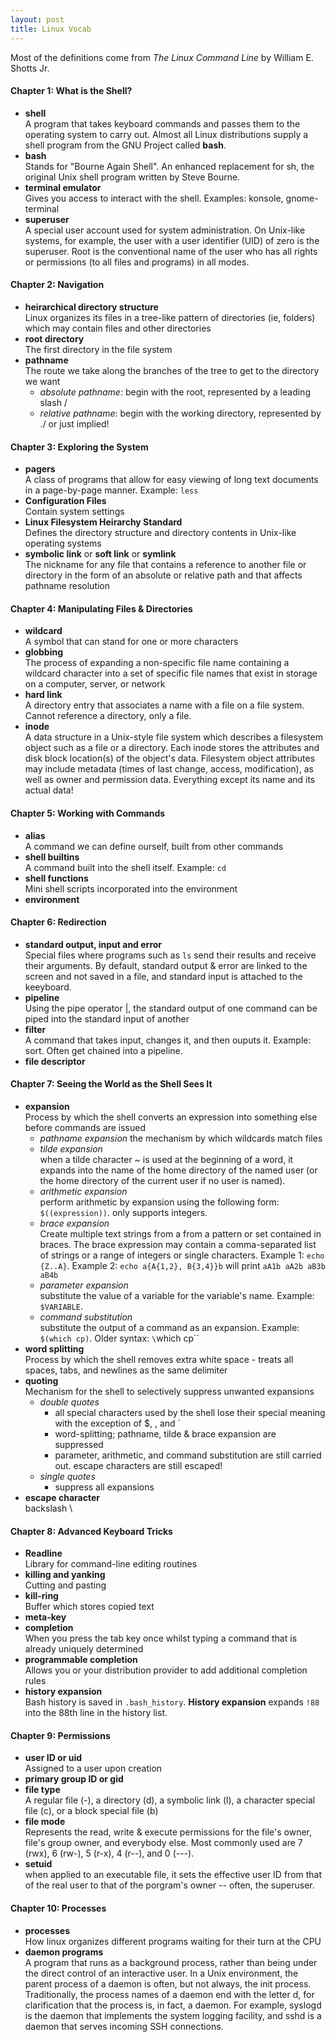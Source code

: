 ```yaml
---
layout: post
title: Linux Vocab
---
```

Most of the definitions come from *The Linux Command Line* by William E. Shotts Jr.

#### Chapter 1: What is the Shell?  
* **shell**  
A program that takes keyboard commands and passes them to the operating system to carry out.  Almost all Linux distributions supply a shell program from the GNU Project called **bash**.
* **bash**  
Stands for "Bourne Again Shell".  An enhanced replacement for sh, the original Unix shell program written by Steve Bourne.
* **terminal emulator**  
Gives you access to interact with the shell.  Examples: konsole, gnome-terminal
* **superuser**  
A special user account used for system administration.  On Unix-like systems, for example, the user with a user identifier (UID) of zero is the superuser.   Root is the conventional name of the user who has all rights or permissions (to all files and programs) in all modes.


#### Chapter 2: Navigation  
* **heirarchical directory structure**  
Linux organizes its files in a tree-like pattern of directories (ie, folders) which may contain files and other directories
* **root directory**  
The first directory in the file system
* **pathname**  
The route we take along the branches of the tree to get to the directory we want  
  - *absolute pathname*:
  begin with the root, represented by a leading slash /
  - *relative pathname*:
  begin with the working directory, represented by ./ or just implied!
  
#### Chapter 3: Exploring the System
* **pagers**  
A class of programs that allow for easy viewing of long text documents in a page-by-page manner. Example: `less`
* **Configuration Files**  
Contain system settings  
* **Linux Filesystem Heirarchy Standard**  
Defines the directory structure and directory contents in Unix-like operating systems
* **symbolic link** or **soft link** or **symlink**  
The nickname for any file that contains a reference to another file or directory in the form of an absolute or relative path and that affects pathname resolution

#### Chapter 4: Manipulating Files & Directories
* **wildcard**  
A symbol that can stand for one or more characters
* **globbing**  
The process of expanding a non-specific file name containing a wildcard character into a set of specific file names that exist in storage on a computer, server, or network
* **hard link**  
A directory entry that associates a name with a file on a file system. Cannot reference a directory, only a file.
* **inode**  
A data structure in a Unix-style file system which describes a filesystem object such as a file or a directory. Each inode stores the attributes and disk block location(s) of the object's data. Filesystem object attributes may include metadata (times of last change, access, modification), as well as owner and permission data.  Everything except its name and its actual data!


#### Chapter 5: Working with Commands
* **alias**  
A command we can define ourself, built from other commands
* **shell builtins**  
A command built into the shell itself.  Example: `cd`
* **shell functions**  
Mini shell scripts incorporated into the environment
* **environment**  

#### Chapter 6: Redirection
* **standard output, input and error**  
Special files where programs such as `ls` send their results and receive their arguments.  By default, standard output & error are linked to the screen and not saved in a file, and standard input is attached to the keeyboard.
* **pipeline**  
Using the pipe operator |, the standard output of one command can be piped into the standard input of another
* **filter**  
A command that takes input, changes it, and then ouputs it. Example: sort.  Often get chained into a pipeline.
* **file descriptor**  

#### Chapter 7: Seeing the World as the Shell Sees It
* **expansion**  
Process by which the shell converts an expression into something else before commands are issued
  * *pathname expansion* 
  the mechanism by which wildcards match files
  * *tilde expansion*  
  when a tilde character ~ is used at the beginning of a word, it expands into the name of the home directory of the named user (or the home directory of the current user if no user is named).
  * *arithmetic expansion*  
  perform arithmetic by expansion using the following form: `$((expression))`. only supports integers.
  * *brace expansion*  
  Create multiple text strings from a from a pattern or set contained in braces.  The brace expression may contain a comma-separated list of strings or a range of integers or single characters. Example 1: `echo {Z..A}`.  Example 2: `echo a{A{1,2}, B{3,4}}b` will print `aA1b aA2b aB3b aB4b`
  * *parameter expansion*  
  substitute the value of a variable for the variable's name.  Example: `$VARIABLE`.  
  * *command substitution*  
  substitute the output of a command as an expansion. Example: `$(which cp)`. Older syntax: `\`which cp\``
* **word splitting**  
Process by which the shell removes extra white space - treats all spaces, tabs, and newlines as the same delimiter
* **quoting**  
Mechanism for the shell to selectively suppress unwanted expansions
  * *double quotes*  
    - all special characters used by the shell lose their special meaning with the exception of $, \, and \`  
    - word-splitting; pathname, tilde & brace expansion are suppressed  
    - parameter, arithmetic, and command substitution are still carried out. escape characters are still escaped!
  * *single quotes*  
    - suppress all expansions
* **escape character**  
backslash \

#### Chapter 8: Advanced Keyboard Tricks
* **Readline**  
Library for command-line editing routines
* **killing and yanking**  
Cutting and pasting
* **kill-ring**  
Buffer which stores copied text
* **meta-key**  
* **completion**  
When you press the tab key once whilst typing a command that is already uniquely determined
* **programmable completion**  
Allows you or your distribution provider to add additional completion rules
* **history expansion**  
Bash history is saved in `.bash_history`. **History expansion** expands `!88` into the 88th line in the history list.

#### Chapter 9: Permissions
* **user ID or uid**  
Assigned to a user upon creation  
* **primary group ID or gid**  
* **file type**  
A regular file (-), a directory (d), a symbolic link (l), a character special file (c), or a block special file (b)
* **file mode**  
Represents the read, write & execute permissions for the file's owner, file's group owner, and everybody else.  Most commonly used are 7 (rwx), 6 (rw-), 5 (r-x), 4 (r--), and 0 (---).
* **setuid**  
when applied to an executable file, it sets the effective user ID from that of the real user to that of the porgram's owner -- often, the superuser.

#### Chapter 10: Processes  
* **processes**  
How linux organizes different programs waiting for their turn at the CPU
* **daemon programs**  
A program that runs as a background process, rather than being under the direct control of an interactive user.  In a Unix environment, the parent process of a daemon is often, but not always, the init process. Traditionally, the process names of a daemon end with the letter d, for clarification that the process is, in fact, a daemon.  For example, syslogd is the daemon that implements the system logging facility, and sshd is a daemon that serves incoming SSH connections.

